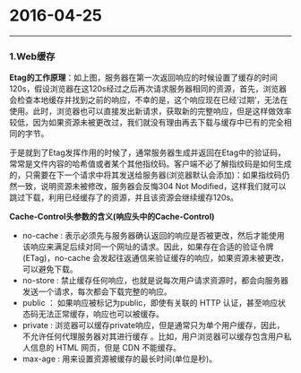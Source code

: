 # 2016-04-25
---

###  1.Web缓存
**Etag的工作原理**：如上图，服务器在第一次返回响应的时候设置了缓存的时间120s，假设浏览器在这120s经过之后再次请求服务器相同的资源，首先，浏览器会检查本地缓存并找到之前的响应，不幸的是，这个响应现在已经’过期’，无法在使用。此时，浏览器也可以直接发出新请求，获取新的完整响应，但是这样做效率较低，因为如果资源未被更改过，我们就没有理由再去下载与缓存中已有的完全相同的字节。    

于是就到了Etag发挥作用的时候了，通常服务器生成并返回在Etag中的验证码，常常是文件内容的哈希值或者某个其他指纹码。客户端不必了解指纹码是如何生成的，只需要在下一个请求中将其发送给服务器(浏览器默认会添加)：如果指纹码仍然一致，说明资源未被修改，服务器会反悔304 Not Modified，这样我们就可以跳过下载，利用已经缓存了的资源，并且该资源会继续缓存120s。    

**Cache-Control头参数的含义(响应头中的Cache-Control)**  

+ no-cache : 表示必须先与服务器确认返回的响应是否被更改，然后才能使用该响应来满足后续对同一个网址的请求。因此，如果存在合适的验证令牌 (ETag)，no-cache 会发起往返通信来验证缓存的响应，如果资源未被更改，可以避免下载。  
+ no-store : 禁止缓存任何响应，也就是说每次用户请求资源时，都会向服务器发送一个请求，每次都会下载完整的响应。  
+ public ： 如果响应被标记为public，即使有关联的 HTTP 认证，甚至响应状态码无法正常缓存，响应也可以被缓存。  
+ private : 浏览器可以缓存private响应，但是通常只为单个用户缓存，因此，不允许任何代理服务器对其进行缓存 。比如，用户浏览器可以缓存包含用户私人信息的 HTML 网页，但是 CDN 不能缓存。  
+ max-age :  用来设置资源被缓存的最长时间(单位是秒)。
